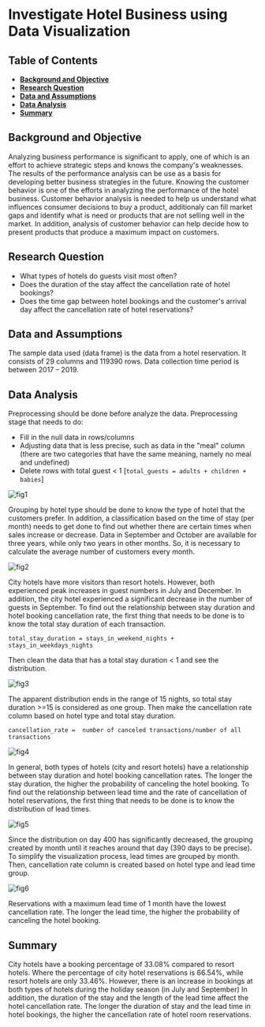Investigate Hotel Business using Data Visualization
===

## Table of Contents
* **[Background and Objective](#backg)**
* **[Research Question](#quest)**
* **[Data and Assumptions](#datas)**
* **[Data Analysis](#analys)**
* **[Summary](#summary)**

<a name="backg"></a>
## Background and Objective
Analyzing business performance is significant to apply, one of which is an effort to achieve strategic steps and knows the company's weaknesses. The results of the performance analysis can be use as a basis for developing better business strategies in the future.
Knowing the customer behavior is one of the efforts in analyzing the performance of the hotel business. Customer behavior analysis is needed to help us understand what influences consumer decisions to buy a product, additionaly can fill market gaps and identify what is need or products that are not selling well in the market. In addition, analysis of customer behavior can help decide how to present products that produce a maximum impact on customers.
<a name="quest"></a>
## Research Question
- What types of hotels do guests visit most often?
- Does the duration of the stay affect the cancellation rate of hotel bookings?
- Does the time gap between hotel bookings and the customer's arrival day affect the cancellation rate of hotel reservations?
<a name="datas"></a>
## Data and Assumptions
The sample data used (data frame) is the data from a hotel reservation. It consists of 29 columns and 119390 rows.
Data collection time period is between 2017 – 2019.
<a name="analys"></a>
## Data Analysis
Preprocessing should be done before analyze the data.
Preprocessing stage that needs to do:
- Fill in the null data in rows/columns
- Adjusting data that is less precise, such as data in the "meal" column (there are two categories that have the same meaning, namely no meal and undefined)
- Delete rows with total guest < 1 [`total_guests = adults + children + babies`]

![fig1](https://user-images.githubusercontent.com/105115689/187035065-6071506a-1af4-46e0-bb76-b5948053524f.png)

Grouping by hotel type should be done to know the type of hotel that the customers prefer. In addition, a classification based on the time of stay (per month) needs to get done to find out whether there are certain times when sales increase or decrease.
Data in September and October are available for three years, while only two years in other months. So, it is necessary to calculate the average number of customers every month.

![fig2](https://user-images.githubusercontent.com/105115689/187035231-7c704479-e0da-4c4e-826d-5e56ddd14471.png)

City hotels have more visitors than resort hotels. However, both experienced peak increases in guest numbers in July and December. In addition, the city hotel experienced a significant decrease in the number of guests in September.
To find out the relationship between stay duration and hotel booking cancellation rate, the first thing that needs to be done is to know the total stay duration of each transaction.

`total_stay_duration = stays_in_weekend_nights + stays_in_weekdays_nights`

Then clean the data that has a total stay duration < 1 and see the distribution.
 
 ![fig3](https://user-images.githubusercontent.com/105115689/187035317-8dcca9c1-334a-4a2c-8867-9c835338dd3f.png)

The apparent distribution ends in the range of 15 nights, so total stay duration >=15 is considered as one group. Then make the cancellation rate column based on hotel type and total stay duration.

`cancellation_rate =  number of canceled transactions/number of all transactions`

![fig4](https://user-images.githubusercontent.com/105115689/187035378-923f2e91-577c-46d0-a626-8b4ef8724411.png)

In general, both types of hotels (city and resort hotels) have a relationship between stay duration and hotel booking cancellation rates. The longer the stay duration, the higher the probability of canceling the hotel booking.
To find out the relationship between lead time and the rate of cancellation of hotel reservations, the first thing that needs to be done is to know the distribution of lead times.

![fig5](https://user-images.githubusercontent.com/105115689/187035426-45ba4228-b13e-41cd-a0d0-5af195191b30.png)

Since the distribution on day 400 has significantly decreased, the grouping created by month until it reaches around that day (390 days to be precise). To simplify the visualization process, lead times are grouped by month. Then, cancellation rate column is created based on hotel type and lead time group.

![fig6](https://user-images.githubusercontent.com/105115689/187036519-d8b0b900-c4a1-4c28-b89e-4187baa69b87.png)

Reservations with a maximum lead time of 1 month have the lowest cancellation rate. The longer the lead time, the higher the probability of canceling the hotel booking.
<a name="summary"></a>
## Summary
City hotels have a booking percentage of 33.08% compared to resort hotels. Where the percentage of city hotel reservations is 66.54%, while resort hotels are only 33.46%. However, there is an increase in bookings at both types of hotels during the holiday season (in July and September)
In addition, the duration of the stay and the length of the lead time affect the hotel cancellation rate. The longer the duration of stay and the lead time in hotel bookings, the higher the cancellation rate of hotel room reservations.
